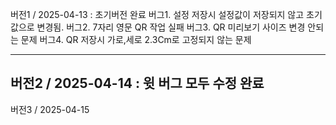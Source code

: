 버전1 / 2025-04-13 : 초기버전 완료 
버그1. 설정 저장시 설정값이 저장되지 않고 초기값으로 변경됨.
버그2. 7자리 영문 QR 작업 실패
버그3. QR 미리보기 사이즈 변경 안되는 문제
버그4. QR 저장시 가로,세로 2.3Cm로 고정되지 않는 문제

-------------------------------------------------------------

버전2 / 2025-04-14 : 윗 버그 모두 수정 완료
-------------------------------------------------------------

버전3 / 2025-04-15
